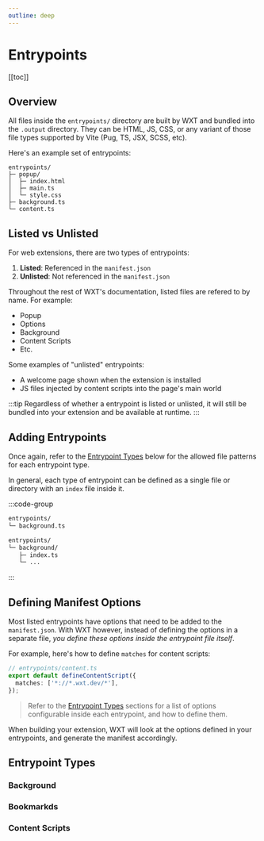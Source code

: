 ```yaml
---
outline: deep
---
```


# Entrypoints

[[toc]]

## Overview

All files inside the `entrypoints/` directory are built by WXT and bundled into the `.output` directory. They can be HTML, JS, CSS, or any variant of those file types supported by Vite (Pug, TS, JSX, SCSS, etc).

Here's an example set of entrypoints:

```
entrypoints/
├─ popup/
│  ├─ index.html
│  ├─ main.ts
│  └─ style.css
├─ background.ts
└─ content.ts
```

## Listed vs Unlisted

For web extensions, there are two types of entrypoints:

1. **Listed**: Referenced in the `manifest.json`
2. **Unlisted**: Not referenced in the `manifest.json`

Throughout the rest of WXT's documentation, listed files are refered to by name. For example:

- Popup
- Options
- Background
- Content Scripts
- Etc.

Some examples of "unlisted" entrypoints:

- A welcome page shown when the extension is installed
- JS files injected by content scripts into the page's main world

:::tip
Regardless of whether a entrypoint is listed or unlisted, it will still be bundled into your extension and be available at runtime.
:::

## Adding Entrypoints

Once again, refer to the [Entrypoint Types](#entrypoint-types) below for the allowed file patterns for each entrypoint type.

In general, each type of entrypoint can be defined as a single file or directory with an `index` file inside it.

:::code-group

```txt [Single File]
entrypoints/
└─ background.ts
```

```txt [Directory]
entrypoints/
└─ background/
   ├─ index.ts
   └─ ...
```

:::

## Defining Manifest Options

Most listed entrypoints have options that need to be added to the `manifest.json`. With WXT however, instead of defining the options in a separate file, _you define these options inside the entrypoint file itself_.

For example, here's how to define `matches` for content scripts:

```ts
// entrypoints/content.ts
export default defineContentScript({
  matches: ['*://*.wxt.dev/*'],
});
```

> Refer to the [Entrypoint Types](#entrypoint-types) sections for a list of options configurable inside each entrypoint, and how to define them.

When building your extension, WXT will look at the options defined in your entrypoints, and generate the manifest accordingly.

## Entrypoint Types

### Background

### Bookmarkds

### Content Scripts

###

###

###

###

###

###

###

###

###

###
